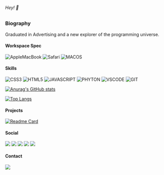 ###### Hey! 👋

### Biography

Graduated in Advertising and a new explorer of the programming universe.


#### Workspace Spec

![AppleMacBook](https://img.shields.io/badge/Apple%20laptop-333333?style=for-the-badge&logo=apple&logoColor=white) 
![Safari](https://img.shields.io/badge/Safari-FF1B2D?style=for-the-badge&logo=Safari&logoColor=white)
![MACOS](https://img.shields.io/badge/mac%20os-000000?style=for-the-badge&logo=apple&logoColor=white)

#### Skills

![CSS3](https://img.shields.io/badge/CSS3-1572B6?style=for-the-badge&logo=css3&logoColor=white)
![HTML5](https://img.shields.io/badge/HTML5-E34F26?style=for-the-badge&logo=html5&logoColor=white)
![JAVASCRIPT](https://img.shields.io/badge/JavaScript-323330?style=for-the-badge&logo=javascript&logoColor=F7DF1E)
![PHYTON](https://img.shields.io/badge/Python-FFD43B?style=for-the-badge&logo=python&logoColor=blue)
![VSCODE](https://img.shields.io/badge/VSCode-0078D4?style=for-the-badge&logo=visual%20studio%20code&logoColor=white)
![GIT](https://img.shields.io/badge/GIT-E44C30?style=for-the-badge&logo=git&logoColor=white)



[![Anurag's GitHub stats](https://github-readme-stats.vercel.app/api?username=BQSBarbosa&theme=dark)](https://github.com/anuraghazra/github-readme-stats)

[![Top Langs](https://github-readme-stats.vercel.app/api/top-langs/?username=BQSBarbosa&theme=dark)](https://github.com/anuraghazra/github-readme-stats)

#### Projects

[![Readme Card](https://github-readme-stats.vercel.app/api/pin/?username=BQSBarbosa&repo=certificardFinal&theme=dark)](https://bqsbarbosa.github.io/certificardFinal/)

#### Social

[<img src="https://img.shields.io/badge/LinkedIn-0077B5?style=for-the-badge&logo=linkedin&logoColor=white">](https://www.linkedin.com/in/bárbara-queiroz-sampaio-barbosa-487522153/)
[<img src="https://img.shields.io/badge/Codepen-000000?style=for-the-badge&logo=codepen&logoColor=white">](https://codepen.io/b-rbara-barbosa)
[<img src="https://img.shields.io/badge/GitHub-100000?style=for-the-badge&logo=github&logoColor=white">](https://github.com/BQSBarbosa)
[<img src="https://img.shields.io/badge/Instagram-E4405F?style=for-the-badge&logo=instagram&logoColor=white">](https://www.instagram.com/barbaraqsbarbosa/)
[<img src="https://img.shields.io/badge/Twitter-1DA1F2?style=for-the-badge&logo=twitter&logoColor=white">](https://twitter.com/barbaraqbarbosa)


#### Contact

[<img src="https://img.shields.io/badge/Microsoft_Outlook-0078D4?style=for-the-badge&logo=microsoft-outlook&logoColor=white">](mailto:barbaraqueirozbarbosa@hotmail.com)
